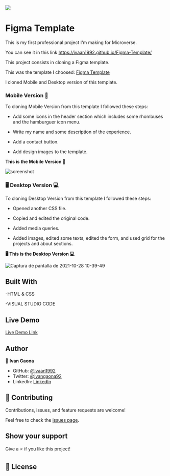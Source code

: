![](https://img.shields.io/badge/Microverse-blueviolet)

# Figma Template

This is my first professional project I'm making for Microverse.

You can see it in this link 
https://ivaan1992.github.io/Figma-Template/

This project consists in cloning a Figma template. 

This was the template I choosed:
<a href="https://www.figma.com/file/l7SqJ3ZfkAKih9sFxvWSR4/Microverse-Student-Project-1?node-id=23%3A9">Figma Template</a>

I cloned Mobile and Desktop version of this template. 

<b><h3>Mobile Version 📱</h3></b>

To cloning Mobile Version from this template I followed these steps: 

- Add some icons in the header section which includes some rhombuses and the hamburguer icon menu. 

- Write my name and some description of the experience. 

- Add a contact button. 

- Add design images to the template. 

<b>This is the Mobile Version 📱</b>

![screenshot](https://user-images.githubusercontent.com/73128809/137974813-4aedf6a6-aa46-4716-837a-5c326c6dd637.png)

<b><h3>🖥️ Desktop Version 💻</h3></b>

To cloning Desktop Version from this template I followed these steps: 

- Opened another CSS file.

- Copied and edited the original code.

- Added media queries.

- Added images, edited some texts, edited the form, and used grid for the projects and about sections. 

<b>🖥️ This is the Desktop Version 💻</b>

![Captura de pantalla de 2021-10-28 10-39-49](https://user-images.githubusercontent.com/73128809/139289614-463fc43e-cdac-4b15-afdd-ac5961ceff21.png)


## Built With

-HTML & CSS

-VISUAL STUDIO CODE


## Live Demo


[Live Demo Link](https://ivaan1992.github.io/Figma-Template/)

## Author

👤 **Ivan Gaona**

- GitHub: [@ivaan1992](https://github.com/ivaan1992)
- Twitter: [@ivangaona92](https://twitter.com/ivangaona92)
- LinkedIn: [LinkedIn](https://www.linkedin.com/in/ivan-linares-gaona/)


## 🤝 Contributing

Contributions, issues, and feature requests are welcome!

Feel free to check the [issues page](../../issues/).

## Show your support

Give a ⭐️ if you like this project!


## 📝 License